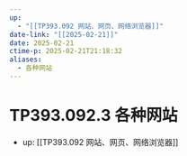 ```yaml
---
up:
  - "[[TP393.092 网站、网页、网络浏览器]]"
date-link: "[[2025-02-21]]"
date: 2025-02-21
ctime-p: 2025-02-21T21:18:32
aliases:
  - 各种网站
---
```


# TP393.092.3 各种网站

- up: [[TP393.092 网站、网页、网络浏览器]]
